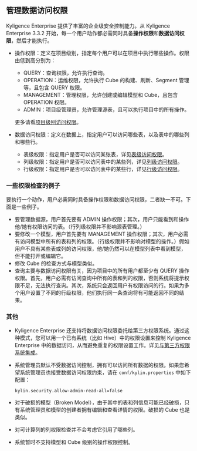 ## 管理数据访问权限

Kyligence Enterprise 提供了丰富的企业级安全控制能力。从 Kyligence Enterprise 3.3.2 开始，每一个用户动作都必需同时具备**操作权限**和**数据访问权限**，然后才能执行。

- 操作权限：定义在项目级别，指定每个用户可以在项目中执行哪些操作。权限由低到高分别为：

  - QUERY：查询权限，允许执行查询。
  - OPERATION：运维权限，允许执行 Cube 的构建、刷新、Segment 管理等，且包含 QUERY 权限。
  - MANAGEMENT：管理权限，允许创建或编辑模型和 Cube，且包含 OPERATION 权限。
  - ADMIN：项目级管理员，允许管理源表，且可以执行项目中的所有操作。

  更多请看[项目级别访问权限](project_acl.cn.md)。

- 数据访问权限：定义在数据上，指定用户可以访问哪些表，以及表中的哪些列和哪些行。
  - 表级权限：指定用户是否可以访问某张表，详见[表级访问权限](table_acl.cn.md)。
  - 列级权限：指定用户是否可以访问表中的某些列，详见[列级访问权限](column_acl.cn.md)。
  - 行级权限：指定用户是否可以访问表中的某些行，详见[行级访问权限](row_acl.cn.md)。



### 一些权限检查的例子

要执行一个动作，用户必需同时具备操作权限和数据访问权限，二者缺一不可。下面是一些例子。

- 要管理数据源，用户首先要有 ADMIN 操作权限；其次，用户只能看到和操作他/她有权限访问的表。（行列级权限并不影响源表管理。）
- 要修改一个模型，用户首先要有 MANAGEMENT 操作权限；其次，用户必需有访问模型中所有的表和列的权限。（行级权限并不影响对模型的操作。）假如用户不具有某些表或列的访问权限，他/她仍然可以在模型列表中看到模型，但不能打开或编辑它。
- 修改 Cube 的检查方式与模型类似。
- 查询主要与数据访问权限有关，因为项目中的所有用户都至少有 QUERY 操作权限。首先，用户必需有访问查询中所有的表和列的权限，否则系统将提示权限不足，无法执行查询。其次，系统只会返回用户有权限访问的行。如果为多个用户设置了不同的行级权限，他们执行同一条查询将有可能返回不同的结果。



### 其他

- Kyligence Enterprise 还支持将数据访问权限委托给第三方权限系统。通过这种模式，您可以用一个已有系统（比如 Hive）中的权限设置来控制 Kyligence Enterprise 中的数据访问，从而避免重复的权限设置工作。详见[与第三方权限系统集成](../integrate_with_3rd_acl.cn.md)。

- 系统管理员默认不受数据访问控制，拥有可以访问所有数据的权限。如果您希望系统管理员也接受数据访问权限约束，请在 `conf/kylin.properties` 中如下配置：

  ```properties
  kylin.security.allow-admin-read-all=false
  ```

- 对于破损的模型（Broken Model），由于其中的表和列信息可能已经破损，只有系统管理员和模型的创建者拥有编辑和查看详情的权限。破损的 Cube 也是类似。

- 对可计算列的列权限检查并不会考虑它引用了哪些列。

- 系统暂时不支持模型和 Cube 级别的操作权限控制。
